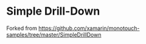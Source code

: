 Simple Drill-Down
=================

Forked from https://github.com/xamarin/monotouch-samples/tree/master/SimpleDrillDown
